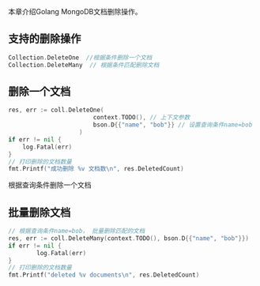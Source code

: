 本章介绍Golang MongoDB文档删除操作。

## 支持的删除操作
```go
Collection.DeleteOne  //根据条件删除一个文档
Collection.DeleteMany  // 根据条件匹配删除文档
```

## 删除一个文档
```go
res, err := coll.DeleteOne(
                        context.TODO(), // 上下文参数
                        bson.D{{"name", "bob"}} // 设置查询条件name=bob
                    )
if err != nil {
    log.Fatal(err)
}
// 打印删除的文档数量
fmt.Printf("成功删除 %v 文档数\n", res.DeletedCount)
```
根据查询条件删除一个文档

## 批量删除文档
```go
// 根据查询条件name=bob， 批量删除匹配的文档
res, err := coll.DeleteMany(context.TODO(), bson.D{{"name", "bob"}})
if err != nil {
        log.Fatal(err)
}
// 打印删除的文档数量
fmt.Printf("deleted %v documents\n", res.DeletedCount)
```